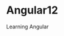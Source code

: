 # Angular12

Learning Angular

<!--
    ng new name : tạo angular
    git clone...: tạo clone github
    git add .
    git commit -m "First commit" : Lưu trữ thay đổi của đầu tiên dữ án
    git push origin main         : push lên nhánh main
    git branch name              : tạo nhánh name
 -->
